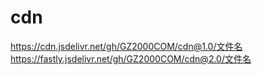 # cdn
https://cdn.jsdelivr.net/gh/GZ2000COM/cdn@1.0/文件名
https://fastly.jsdelivr.net/gh/GZ2000COM/cdn@2.0/文件名
